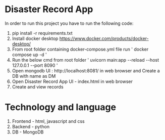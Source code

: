 # Disaster Record App

In order to run this project you have to run the following code:

1. pip install -r requirements.txt
2. Install docker desktop https://www.docker.com/products/docker-desktop/
3. From root folder containing docker-compose.yml file run ' docker compose up -d '
4. Run the below cmd from root folder ' uvicorn main:app --reload --host 127.0.0.1 --port 8090 '
5. Open mongodb UI : http://localhost:8081/ in web browser and Create a DB with name as DM
6. Open Disaster Record App UI - index.html in web browser 
7. Create and view records 

# Technology and language

1. Frontend - html, javascript and css
2. Backend - python
3. DB - MongoDB



